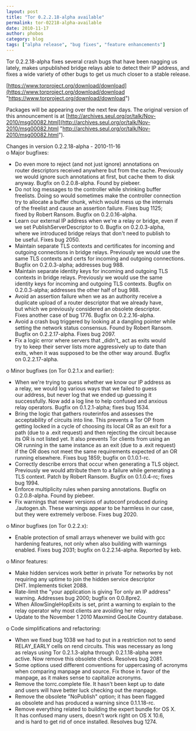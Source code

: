 ```yaml
---
layout: post
title: "Tor 0.2.2.18-alpha available"
permalink: tor-02218-alpha-available
date: 2010-11-17
author: phobos
category: blog
tags: ["alpha release", "bug fixes", "feature enhancements"]
---
```


Tor 0.2.2.18-alpha fixes several crash bugs that have been nagging us lately, makes unpublished bridge relays able to detect their IP address, and fixes a wide variety of other bugs to get us much closer to a stable release.

[https://www.torproject.org/download/download](https://www.torproject.org/download/download "https://www.torproject.org/download/download")

Packages will be appearing over the next few days. The original version of this announcement is at [http://archives.seul.org/or/talk/Nov-2010/msg00082.html](http://archives.seul.org/or/talk/Nov-2010/msg00082.html "http://archives.seul.org/or/talk/Nov-2010/msg00082.html").

Changes in version 0.2.2.18-alpha - 2010-11-16  
 o Major bugfixes:  
 - Do even more to reject (and not just ignore) annotations on  
 router descriptors received anywhere but from the cache. Previously  
 we would ignore such annotations at first, but cache them to disk  
 anyway. Bugfix on 0.2.0.8-alpha. Found by piebeer.  
 - Do not log messages to the controller while shrinking buffer  
 freelists. Doing so would sometimes make the controller connection  
 try to allocate a buffer chunk, which would mess up the internals  
 of the freelist and cause an assertion failure. Fixes bug 1125;  
 fixed by Robert Ransom. Bugfix on 0.2.0.16-alpha.  
 - Learn our external IP address when we're a relay or bridge, even if  
 we set PublishServerDescriptor to 0. Bugfix on 0.2.0.3-alpha,  
 where we introduced bridge relays that don't need to publish to  
 be useful. Fixes bug 2050.  
 - Maintain separate TLS contexts and certificates for incoming and  
 outgoing connections in bridge relays. Previously we would use the  
 same TLS contexts and certs for incoming and outgoing connections.  
 Bugfix on 0.2.0.3-alpha; addresses bug 988.  
 - Maintain separate identity keys for incoming and outgoing TLS  
 contexts in bridge relays. Previously we would use the same  
 identity keys for incoming and outgoing TLS contexts. Bugfix on  
 0.2.0.3-alpha; addresses the other half of bug 988.  
 - Avoid an assertion failure when we as an authority receive a  
 duplicate upload of a router descriptor that we already have,  
 but which we previously considered an obsolete descriptor.  
 Fixes another case of bug 1776. Bugfix on 0.2.2.16-alpha.  
 - Avoid a crash bug triggered by looking at a dangling pointer while  
 setting the network status consensus. Found by Robert Ransom.  
 Bugfix on 0.2.2.17-alpha. Fixes bug 2097.  
 - Fix a logic error where servers that \_didn't\_ act as exits would  
 try to keep their server lists more aggressively up to date than  
 exits, when it was supposed to be the other way around. Bugfix  
 on 0.2.2.17-alpha.

o Minor bugfixes (on Tor 0.2.1.x and earlier):  
 - When we're trying to guess whether we know our IP address as  
 a relay, we would log various ways that we failed to guess  
 our address, but never log that we ended up guessing it  
 successfully. Now add a log line to help confused and anxious  
 relay operators. Bugfix on 0.1.2.1-alpha; fixes bug 1534.  
 - Bring the logic that gathers routerinfos and assesses the  
 acceptability of circuits into line. This prevents a Tor OP from  
 getting locked in a cycle of choosing its local OR as an exit for a  
 path (due to a .exit request) and then rejecting the circuit because  
 its OR is not listed yet. It also prevents Tor clients from using an  
 OR running in the same instance as an exit (due to a .exit request)  
 if the OR does not meet the same requirements expected of an OR  
 running elsewhere. Fixes bug 1859; bugfix on 0.1.0.1-rc.  
 - Correctly describe errors that occur when generating a TLS object.  
 Previously we would attribute them to a failure while generating a  
 TLS context. Patch by Robert Ransom. Bugfix on 0.1.0.4-rc; fixes  
 bug 1994.  
 - Enforce multiplicity rules when parsing annotations. Bugfix on  
 0.2.0.8-alpha. Found by piebeer.  
 - Fix warnings that newer versions of autoconf produced during  
 ./autogen.sh. These warnings appear to be harmless in our case,  
 but they were extremely verbose. Fixes bug 2020.

o Minor bugfixes (on Tor 0.2.2.x):  
 - Enable protection of small arrays whenever we build with gcc  
 hardening features, not only when also building with warnings  
 enabled. Fixes bug 2031; bugfix on 0.2.2.14-alpha. Reported by keb.

o Minor features:  
 - Make hidden services work better in private Tor networks by not  
 requiring any uptime to join the hidden service descriptor  
 DHT. Implements ticket 2088.  
 - Rate-limit the "your application is giving Tor only an IP address"  
 warning. Addresses bug 2000; bugfix on 0.0.8pre2.  
 - When AllowSingleHopExits is set, print a warning to explain to the  
 relay operator why most clients are avoiding her relay.  
 - Update to the November 1 2010 Maxmind GeoLite Country database.

o Code simplifications and refactoring:  
 - When we fixed bug 1038 we had to put in a restriction not to send  
 RELAY\_EARLY cells on rend circuits. This was necessary as long  
 as relays using Tor 0.2.1.3-alpha through 0.2.1.18-alpha were  
 active. Now remove this obsolete check. Resolves bug 2081.  
 - Some options used different conventions for uppercasing of acronyms  
 when comparing manpage and source. Fix those in favor of the  
 manpage, as it makes sense to capitalize acronyms.  
 - Remove the torrc.complete file. It hasn't been kept up to date  
 and users will have better luck checking out the manpage.  
 - Remove the obsolete "NoPublish" option; it has been flagged  
 as obsolete and has produced a warning since 0.1.1.18-rc.  
 - Remove everything related to building the expert bundle for OS X.  
 It has confused many users, doesn't work right on OS X 10.6,  
 and is hard to get rid of once installed. Resolves bug 1274.


